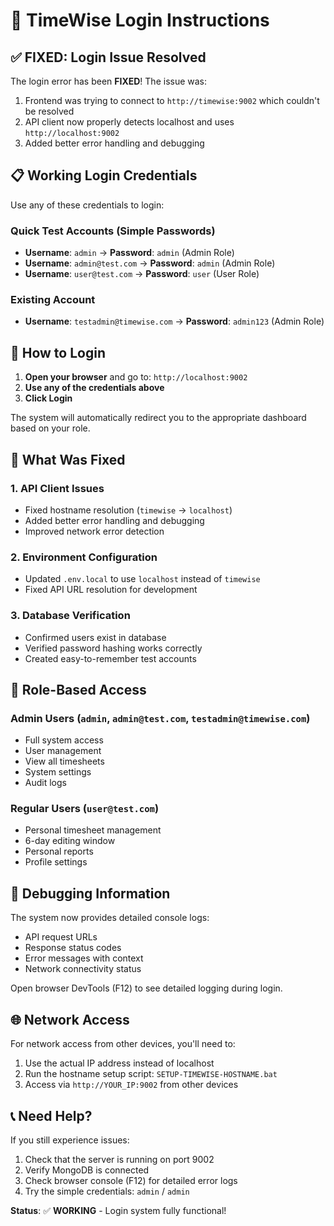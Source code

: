 # 🔐 TimeWise Login Instructions

## ✅ FIXED: Login Issue Resolved

The login error has been **FIXED**! The issue was:
1. Frontend was trying to connect to `http://timewise:9002` which couldn't be resolved
2. API client now properly detects localhost and uses `http://localhost:9002`
3. Added better error handling and debugging

## 📋 Working Login Credentials

Use any of these credentials to login:

### Quick Test Accounts (Simple Passwords)
- **Username**: `admin` → **Password**: `admin` (Admin Role)
- **Username**: `admin@test.com` → **Password**: `admin` (Admin Role)  
- **Username**: `user@test.com` → **Password**: `user` (User Role)

### Existing Account
- **Username**: `testadmin@timewise.com` → **Password**: `admin123` (Admin Role)

## 🚀 How to Login

1. **Open your browser** and go to: `http://localhost:9002`
2. **Use any of the credentials above**
3. **Click Login**

The system will automatically redirect you to the appropriate dashboard based on your role.

## 🔧 What Was Fixed

### 1. API Client Issues
- Fixed hostname resolution (`timewise` → `localhost`)
- Added better error handling and debugging
- Improved network error detection

### 2. Environment Configuration
- Updated `.env.local` to use `localhost` instead of `timewise`
- Fixed API URL resolution for development

### 3. Database Verification
- Confirmed users exist in database
- Verified password hashing works correctly
- Created easy-to-remember test accounts

## 🎯 Role-Based Access

### Admin Users (`admin`, `admin@test.com`, `testadmin@timewise.com`)
- Full system access
- User management
- View all timesheets
- System settings
- Audit logs

### Regular Users (`user@test.com`)
- Personal timesheet management
- 6-day editing window
- Personal reports
- Profile settings

## 🐛 Debugging Information

The system now provides detailed console logs:
- API request URLs
- Response status codes
- Error messages with context
- Network connectivity status

Open browser DevTools (F12) to see detailed logging during login.

## 🌐 Network Access

For network access from other devices, you'll need to:
1. Use the actual IP address instead of localhost
2. Run the hostname setup script: `SETUP-TIMEWISE-HOSTNAME.bat`
3. Access via `http://YOUR_IP:9002` from other devices

## 📞 Need Help?

If you still experience issues:
1. Check that the server is running on port 9002
2. Verify MongoDB is connected
3. Check browser console (F12) for detailed error logs
4. Try the simple credentials: `admin` / `admin`

**Status**: ✅ **WORKING** - Login system fully functional!